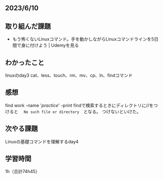 ## 2023/6/10
## 取り組んだ課題
* もう怖くないLinuxコマンド。手を動かしながらLinuxコマンドラインを5日間で身に付けよう | Udemyを見る

## わかったこと
linuxのday3
cat、less、touch、rm、mv、cp、ln、findコマンド

## 感想
find work -name '*practice*' -print
findで検索するときにディレクトリに//をつけると　 `No such file or directory`　となる。
つけないといけた。

## 次やる課題
Linuxの基礎コマンドを理解するday4

## 学習時間
1h（合計74h45）

